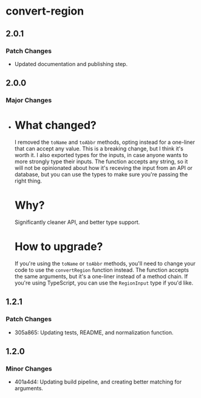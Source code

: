 # convert-region

## 2.0.1

### Patch Changes

- Updated documentation and publishing step.

## 2.0.0

### Major Changes

- # What changed?

  I removed the `toName` and `toAbbr` methods, opting instead for a one-liner that can accept any value. This is a breaking change, but I think it's worth it. I also exported types for the inputs, in case anyone wants to more strongly type their inputs. The function accepts any string, so it will not be opinionated about how it's receving the input from an API or database, but you can use the types to make sure you're passing the right thing.

  # Why?

  Significantly cleaner API, and better type support.

  # How to upgrade?

  If you're using the `toName` or `toAbbr` methods, you'll need to change your code to use the `convertRegion` function instead. The function accepts the same arguments, but it's a one-liner instead of a method chain. If you're using TypeScript, you can use the `RegionInput` type if you'd like.

## 1.2.1

### Patch Changes

- 305a865: Updating tests, README, and normalization function.

## 1.2.0

### Minor Changes

- 401a4d4: Updating build pipeline, and creating better matching for arguments.
